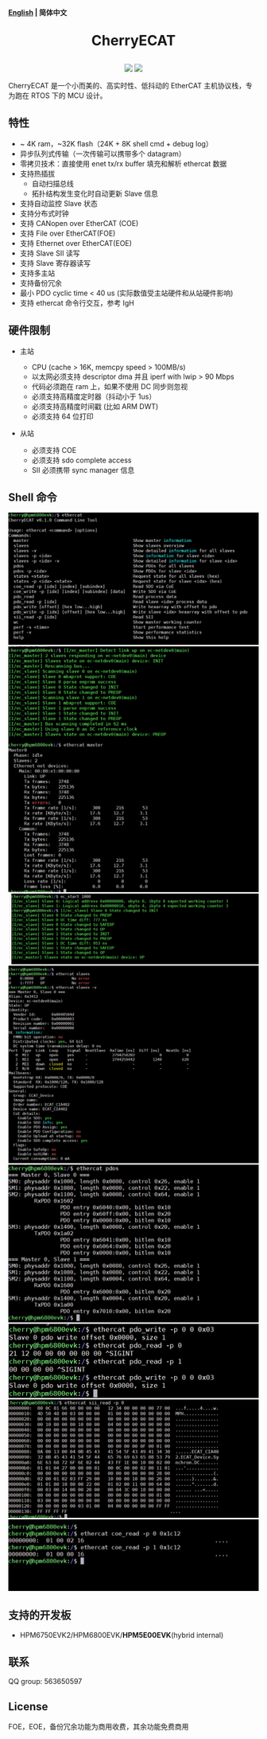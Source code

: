 **[English](README.md) | 简体中文**

<h1 align="center" style="margin: 30px 0 30px; font-weight: bold;">CherryECAT</h1>
<p align="center">
	<a href="https://github.com/cherry-embedded/CherryECAT/releases"><img src="https://img.shields.io/github/release/cherry-embedded/CherryECAT.svg"></a>
	<a href="https://github.com/cherry-embedded/CherryECAT/blob/master/LICENSE"><img src="https://img.shields.io/github/license/cherry-embedded/CherryECAT.svg?style=flat-square"></a>
</p>

CherryECAT 是一个小而美的、高实时性、低抖动的 EtherCAT 主机协议栈，专为跑在 RTOS 下的 MCU 设计。

## 特性

- ~ 4K ram，~32K flash（24K + 8K shell cmd + debug log）
- 异步队列式传输（一次传输可以携带多个 datagram）
- 零拷贝技术：直接使用 enet tx/rx buffer 填充和解析 ethercat 数据
- 支持热插拔
	- 自动扫描总线
	- 拓扑结构发生变化时自动更新 Slave 信息
- 支持自动监控 Slave 状态
- 支持分布式时钟
- 支持 CANopen over EtherCAT (COE)
- 支持 File over EtherCAT(FOE)
- 支持 Ethernet over EtherCAT(EOE)
- 支持 Slave SII 读写
- 支持 Slave 寄存器读写
- 支持多主站
- 支持备份冗余
- 最小 PDO cyclic time < 40 us (实际数值受主站硬件和从站硬件影响)
- 支持 ethercat 命令行交互，参考 IgH

## 硬件限制

- 主站
	- CPU (cache > 16K, memcpy speed > 100MB/s)
	- 以太网必须支持 descriptor dma 并且 iperf with lwip > 90 Mbps
	- 代码必须跑在 ram 上，如果不使用 DC 同步则忽视
	- 必须支持高精度定时器（抖动小于 1us）
	- 必须支持高精度时间戳 (比如 ARM DWT)
	- 必须支持 64 位打印

- 从站
	- 必须支持 COE
	- 必须支持 sdo complete access
	- SII 必须携带 sync manager 信息

## Shell 命令

![ethercat](docs/assets/ethercat.png)
![ethercat](docs/assets/ethercat1.png)
![ethercat](docs/assets/ethercat2.png)
![ethercat](docs/assets/ethercat3.png)
![ethercat](docs/assets/ethercat4.png)
![ethercat](docs/assets/ethercat5.png)
![ethercat](docs/assets/ethercat6.png)
![ethercat](docs/assets/ethercat7.png)

## 支持的开发板

- HPM6750EVK2/HPM6800EVK/**HPM5E00EVK**(hybrid internal)

## 联系

QQ group: 563650597

## License

FOE，EOE，备份冗余功能为商用收费，其余功能免费商用